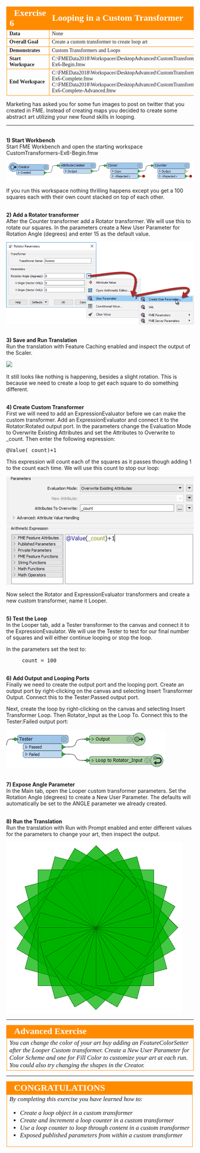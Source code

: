 <!--Exercise Section-->


<table style="border-spacing: 0px;border-collapse: collapse;font-family:serif">
<tr>
<td style="vertical-align:middle;background-color:darkorange;border: 2px solid darkorange">
<i class="fa fa-cogs fa-lg fa-pull-left fa-fw" style="color:white;padding-right: 12px;vertical-align:text-top"></i>
<span style="color:white;font-size:x-large;font-weight: bold">Exercise 6</span>
</td>
<td style="border: 2px solid darkorange;background-color:darkorange;color:white">
<span style="color:white;font-size:x-large;font-weight: bold">Looping in a Custom Transformer</span>
</td>
</tr>

<tr>
<td style="border: 1px solid darkorange; font-weight: bold">Data</td>
<td style="border: 1px solid darkorange">None</td>
</tr>

<tr>
<td style="border: 1px solid darkorange; font-weight: bold">Overall Goal</td>
<td style="border: 1px solid darkorange">Create a custom transformer to create loop art</td>
</tr>

<tr>
<td style="border: 1px solid darkorange; font-weight: bold">Demonstrates</td>
<td style="border: 1px solid darkorange">Custom Transformers and Loops</td>
</tr>

<tr>
<td style="border: 1px solid darkorange; font-weight: bold">Start Workspace</td>
<td style="border: 1px solid darkorange">C:\FMEData2018\Workspaces\DesktopAdvanced\CustomTransformers-Ex6-Begin.fmw</td>
</tr>

<tr>
<td style="border: 1px solid darkorange; font-weight: bold">End Workspace</td>
<td style="border: 1px solid darkorange">C:\FMEData2018\Workspaces\DesktopAdvanced\CustomTransformers-Ex6-Complete.fmw<br>
C:\FMEData2018\Workspaces\DesktopAdvanced\CustomTransformers-Ex6-Complete-Advanced.fmw</td>
</tr>

</table>

Marketing has asked you for some fun images to post on twitter that you created in FME. Instead of creating maps you decided to create some abstract art utilizing your new found skills in looping. 

---

<br>**1) Start Workbench**
<br>Start FME Workbench and open the starting workspace CustomTransformers-Ex6-Begin.fmw

![](./Images/Img5.241.Ex6.InitialWorkspace.png)

If you run this workspace nothing thrilling happens except you get a 100 squares each with their own count stacked on top of each other. 

<br>**2) Add a Rotator transformer**
<br>After the Counter transformer add a Rotator transformer. We will use this to rotate our squares. In the parameters create a New User Parameter for Rotation Angle (degrees) and enter 15 as the default value. 

![](./Images/Img5.242.Ex6.RotatorPublishedParam.png)

<br>**3) Save and Run Translation**
<br>Run the translation with Feature Caching enabled and inspect the output of the Scaler.

![](./Images/Img5.244.Ex6.ScalerOutut.png)

It still looks like nothing is happening, besides a slight rotation. This is because we need to create a loop to get each square to do something different. 

<br>**4) Create Custom Transformer**
<br>First we will need to add an ExpressionEvaluator before we can make the custom transformer. Add an ExpressionEvaluator and connect it to the Rotator:Rotated output port. In the parameters change the Evaluation Mode to Overwrite Existing Attributes and set the Attributes to Overwrite to _count. Then enter the following expression:

<pre>
@Value(_count)+1
</pre>

This expression will count each of the squares as it passes though adding 1 to the count each time. We will use this count to stop our loop:

![](./Images/Img5.245.Ex6.ExpressionEvaluator.png)

Now select the Rotator and ExpressionEvaluator transformers and create a new custom transformer, name it Looper.

<br>**5) Test the Loop**
<br>In the Looper tab, add a Tester transformer to the canvas and connect it to the ExpressionEvaulator. We will use the Tester to test for our final number of squares and will either continue looping or stop the loop. 

In the parameters set the test to:

<pre>
    _count = 100 
</pre>

<br>**6) Add Output and Looping Ports**
<br>Finally we need to create the output port and the looping port. Create an output port by right-clicking on the canvas and selecting Insert Transformer Output. Connect this to the Tester:Passed output port. 

Next, create the loop by right-clicking on the canvas and selecting Insert Transformer Loop. Then Rotator_Input as the Loop To. Connect this to the Tester:Failed output port:

![](./Images/Img5.246.Ex6.LoopToRotator.png)


<br>**7) Expose Angle Parameter**
<br>In the Main tab, open the Looper custom transformer parameters. Set the Rotation Angle (degrees) to create a New User Parameter. The defaults will automatically be set to the ANGLE parameter we already created. 

<br>**8) Run the Translation**
<br>Run the translation with Run with Prompt enabled and enter different values for the parameters to change your art, then inspect the output. 

![](./Images/Img5.247.Ex6.FinalOutput.png)

---

<!--Advanced Exercise Section-->

<table style="border-spacing: 0px">
<tr>
<td style="vertical-align:middle;background-color:darkorange;border: 2px solid darkorange">
<i class="fa fa-cogs fa-lg fa-pull-left fa-fw" style="color:white;padding-right: 12px;vertical-align:text-top"></i>
<span style="color:white;font-size:x-large;font-weight: bold;font-family:serif">Advanced Exercise</span>
</td>
</tr>

<tr>
<td style="border: 1px solid darkorange">
<span style="font-family:serif; font-style:italic; font-size:larger">
You can change the color of your art buy adding an FeatureColorSetter after the Looper Custom transformer. Create a New User Parameter for Color Scheme and one for Fill Color to customize your art at each run. 
<br>You could also try changing the shapes in the Creator. 
</span>
</td>
</tr>
</table>

---

<!--Exercise Congratulations Section--> 

<table style="border-spacing: 0px">
<tr>
<td style="vertical-align:middle;background-color:darkorange;border: 2px solid darkorange">
<i class="fa fa-thumbs-o-up fa-lg fa-pull-left fa-fw" style="color:white;padding-right: 12px;vertical-align:text-top"></i>
<span style="color:white;font-size:x-large;font-weight: bold;font-family:serif">CONGRATULATIONS</span>
</td>
</tr>

<tr>
<td style="border: 1px solid darkorange">
<span style="font-family:serif; font-style:italic; font-size:larger">
By completing this exercise you have learned how to:
<ul><li>Create a loop object in a custom transformer</li>
<li>Create and increment a loop counter in a custom transformer</li>
<li>Use a loop counter to loop through content in a custom transformer</li>
<li>Exposed published parameters from within a custom transformer</li>
</span>
</td>
</tr>
</table>